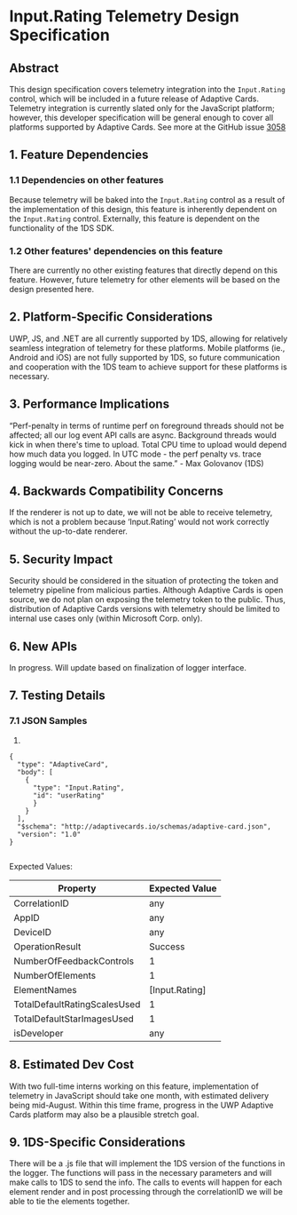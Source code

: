 # Input.Rating Telemetry Design Specification 
 
## Abstract 
This design specification covers telemetry integration into the `Input.Rating` control, which will be included in a future release of Adaptive Cards. Telemetry integration is currently slated only for the JavaScript platform; however, this developer specification will be general enough to cover all platforms supported by Adaptive Cards. See more at the GitHub issue [3058](https://github.com/microsoft/AdaptiveCards/issues/3058) 
 
## 1. Feature Dependencies 
### 1.1 Dependencies on other features 
Because telemetry will be baked into the `Input.Rating` control as a result of the implementation of this design, this feature is inherently dependent on the `Input.Rating` control. Externally, this feature is dependent on the functionality of the 1DS SDK. 
 
### 1.2 Other features' dependencies on this feature 
There are currently no other existing features that directly depend on this feature. However, future telemetry for other elements will be based on the design presented here. 
 
## 2. Platform-Specific Considerations 
UWP, JS, and .NET are all currently supported by 1DS, allowing for relatively seamless integration of telemetry for these platforms. Mobile platforms (ie., Android and iOS) are not fully supported by 1DS, so future communication and cooperation with the 1DS team to achieve support for these platforms is necessary. 
 
## 3. Performance Implications 
“Perf-penalty in terms of runtime perf on foreground threads should not be affected; all our log event API calls are async. Background threads would kick in when there's time to upload. Total CPU time to upload would depend how much data you logged. In UTC mode - the perf penalty vs. trace logging would be near-zero. About the same.” - Max Golovanov (1DS) 
 
 
## 4. Backwards Compatibility Concerns  
If the renderer is not up to date, we will not be able to receive telemetry, which is not a problem because ‘Input.Rating’ would not work correctly without the up-to-date renderer.  
 
## 5. Security Impact 
Security should be considered in the situation of protecting the token and telemetry pipeline from malicious parties. Although Adaptive Cards is open source, we do not plan on exposing the telemetry token to the public. Thus, distribution of Adaptive Cards versions with telemetry should be limited to internal use cases only (within Microsoft Corp. only). 
 
## 6. New APIs 
In progress. Will update based on finalization of logger interface. 
 
## 7. Testing Details 
### 7.1 JSON Samples 
 
1) 
``` 
{ 
  "type": "AdaptiveCard", 
  "body": [ 
    { 
      "type": "Input.Rating", 
      "id": "userRating" 
      } 
    } 
  ], 
  "$schema": "http://adaptivecards.io/schemas/adaptive-card.json", 
  "version": "1.0" 
} 
 
``` 
Expected Values: 
 
| Property                     | Expected Value | 
|------------------------------|----------------| 
| CorrelationID                | any            | 
| AppID                        | any            | 
| DeviceID                     | any            | 
| OperationResult              | Success        | 
| NumberOfFeedbackControls     | 1              | 
| NumberOfElements             | 1              | 
| ElementNames                 | [Input.Rating] | 
| TotalDefaultRatingScalesUsed | 1              | 
| TotalDefaultStarImagesUsed   | 1              | 
| isDeveloper                  | any            | 
 
## 8. Estimated Dev Cost 
With two full-time interns working on this feature, implementation of telemetry in JavaScript should take one month, with estimated delivery being mid-August. Within this time frame, progress in the UWP Adaptive Cards platform may also be a plausible stretch goal. 
 
## 9. 1DS-Specific Considerations 
There will be a .js file that will implement the 1DS version of the functions in the logger. The functions will pass in the necessary parameters and will make calls to 1DS to send the info. The calls to events will happen for each element render and in post processing through the correlationID we will be able to tie the elements together.  
 
 
 

